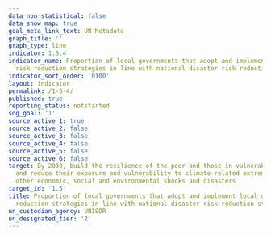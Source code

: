 ```yaml
---
data_non_statistical: false
data_show_map: true
goal_meta_link_text: UN Metadata
graph_title: ''
graph_type: line
indicator: 1.5.4
indicator_name: Proportion of local governments that adopt and implement local disaster
  risk reduction strategies in line with national disaster risk reduction strategies
indicator_sort_order: '0100'
layout: indicator
permalink: /1-5-4/
published: true
reporting_status: notstarted
sdg_goal: '1'
source_active_1: true
source_active_2: false
source_active_3: false
source_active_4: false
source_active_5: false
source_active_6: false
target: By 2030, build the resilience of the poor and those in vulnerable situations
  and reduce their exposure and vulnerability to climate-related extreme events and
  other economic, social and environmental shocks and disasters
target_id: '1.5'
title: Proportion of local governments that adopt and implement local disaster risk
  reduction strategies in line with national disaster risk reduction strategies
un_custodian_agency: UNISDR
un_designated_tier: '2'
---
```


